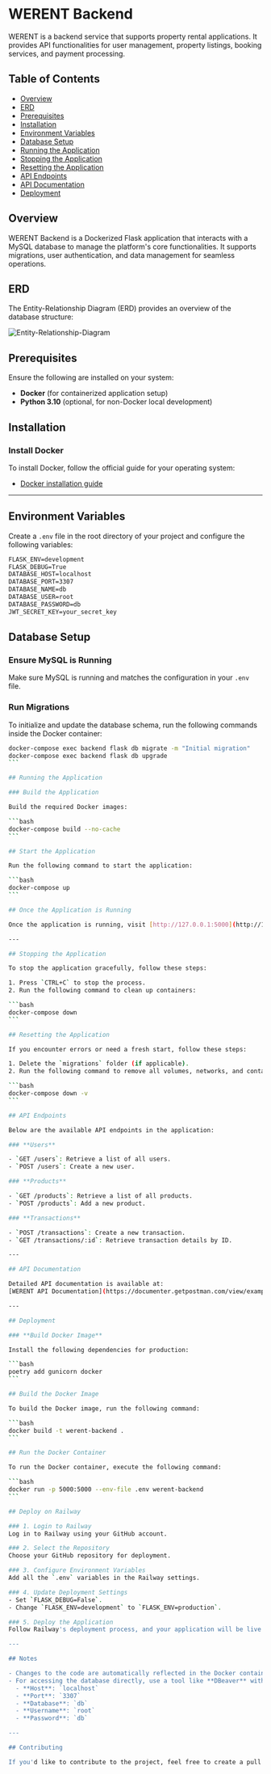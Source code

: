 # WERENT Backend

WERENT is a backend service that supports property rental applications. It provides API functionalities for user management, property listings, booking services, and payment processing.

## Table of Contents

-   [Overview](#overview)
-   [ERD](#erd)
-   [Prerequisites](#prerequisites)
-   [Installation](#installation)
-   [Environment Variables](#environment-variables)
-   [Database Setup](#database-setup)
-   [Running the Application](#running-the-application)
-   [Stopping the Application](#stopping-the-application)
-   [Resetting the Application](#resetting-the-application)
-   [API Endpoints](#api-endpoints)
-   [API Documentation](#api-documentation)
-   [Deployment](#deployment)

## Overview

WERENT Backend is a Dockerized Flask application that interacts with a MySQL database to manage the platform's core functionalities. It supports migrations, user authentication, and data management for seamless operations.

## ERD

The Entity-Relationship Diagram (ERD) provides an overview of the database structure:

![Entity-Relationship-Diagram](./ERD.drawio.png)

## Prerequisites

Ensure the following are installed on your system:

-   **Docker** (for containerized application setup)
-   **Python 3.10** (optional, for non-Docker local development)

## Installation

### Install Docker

To install Docker, follow the official guide for your operating system:

-   [Docker installation guide](https://docs.docker.com/get-docker/)

---

## Environment Variables

Create a `.env` file in the root directory of your project and configure the following variables:

```txt
FLASK_ENV=development
FLASK_DEBUG=True
DATABASE_HOST=localhost
DATABASE_PORT=3307
DATABASE_NAME=db
DATABASE_USER=root
DATABASE_PASSWORD=db
JWT_SECRET_KEY=your_secret_key
```

## Database Setup

### Ensure MySQL is Running

Make sure MySQL is running and matches the configuration in your `.env` file.

### Run Migrations

To initialize and update the database schema, run the following commands inside the Docker container:

````bash
docker-compose exec backend flask db migrate -m "Initial migration"
docker-compose exec backend flask db upgrade
```

## Running the Application

### Build the Application

Build the required Docker images:

```bash
docker-compose build --no-cache
```

## Start the Application

Run the following command to start the application:

```bash
docker-compose up
```

## Once the Application is Running

Once the application is running, visit [http://127.0.0.1:5000](http://127.0.0.1:5000).

---

## Stopping the Application

To stop the application gracefully, follow these steps:

1. Press `CTRL+C` to stop the process.
2. Run the following command to clean up containers:

```bash
docker-compose down
```

## Resetting the Application

If you encounter errors or need a fresh start, follow these steps:

1. Delete the `migrations` folder (if applicable).
2. Run the following command to remove all volumes, networks, and containers:

```bash
docker-compose down -v
```

## API Endpoints

Below are the available API endpoints in the application:

### **Users**

- `GET /users`: Retrieve a list of all users.
- `POST /users`: Create a new user.

### **Products**

- `GET /products`: Retrieve a list of all products.
- `POST /products`: Add a new product.

### **Transactions**

- `POST /transactions`: Create a new transaction.
- `GET /transactions/:id`: Retrieve transaction details by ID.

---

## API Documentation

Detailed API documentation is available at:
[WERENT API Documentation](https://documenter.getpostman.com/view/example)

---

## Deployment

### **Build Docker Image**

Install the following dependencies for production:

```bash
poetry add gunicorn docker
```

## Build the Docker Image

To build the Docker image, run the following command:

```bash
docker build -t werent-backend .
```

## Run the Docker Container

To run the Docker container, execute the following command:

```bash
docker run -p 5000:5000 --env-file .env werent-backend
```

## Deploy on Railway

### 1. Login to Railway
Log in to Railway using your GitHub account.

### 2. Select the Repository
Choose your GitHub repository for deployment.

### 3. Configure Environment Variables
Add all the `.env` variables in the Railway settings.

### 4. Update Deployment Settings
- Set `FLASK_DEBUG=False`.
- Change `FLASK_ENV=development` to `FLASK_ENV=production`.

### 5. Deploy the Application
Follow Railway's deployment process, and your application will be live.

---

## Notes

- Changes to the code are automatically reflected in the Docker container if the app is running.
- For accessing the database directly, use a tool like **DBeaver** with the following connection details:
  - **Host**: `localhost`
  - **Port**: `3307`
  - **Database**: `db`
  - **Username**: `root`
  - **Password**: `db`

---

## Contributing

If you'd like to contribute to the project, feel free to create a pull request. For major changes, open an issue first to discuss your proposed updates.


````
